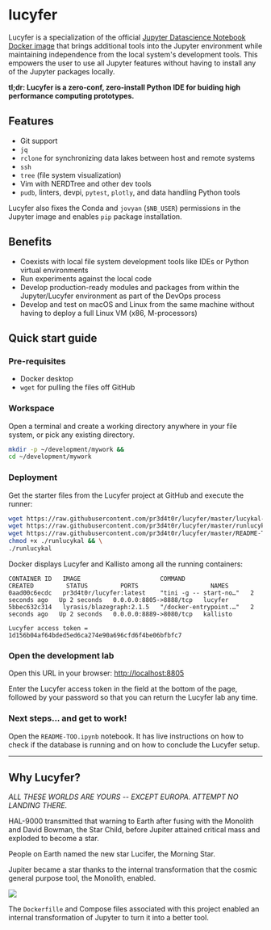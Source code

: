 # lucyfer

Lucyfer is a specialization of the official [Jupyter Datascience Notebook Docker
image](https://hub.docker.com/r/jupyter/datascience-notebook/tags/) that brings
additional tools into the Jupyter environment while maintaining independence
from the local system's development tools.  This empowers the user to use all
Jupyter features without having to install any of the Jupyter packages locally.

**tl;dr:  Lucyfer is a zero-conf, zero-install Python IDE for buiding high
performance computing prototypes.**


## Features

- Git support
- `jq`
- `rclone` for synchronizing data lakes between host and remote systems
- `ssh`
- `tree` (file system visualization)
- Vim with NERDTree and other dev tools
- `pudb`, linters, devpi, `pytest`, `plotly`, and data handling Python tools

Lucyfer also fixes the Conda and `jovyan` (`$NB_USER`) permissions in the 
Jupyter image and enables `pip` package installation.


## Benefits

- Coexists with local file system development tools like IDEs or Python
  virtual environments
- Run experiments against the local code
- Develop production-ready modules and packages from within the Jupyter/Lucyfer
  environment as part of the DevOps process
- Develop and test on macOS and Linux from the same machine without having to
  deploy a full Linux VM (x86, M-processors)


## Quick start guide


### Pre-requisites

- Docker desktop
- `wget` for pulling the files off GitHub


### Workspace

Open a terminal and create a working directory anywhere in your file system, or
pick any existing directory.

```zsh
mkdir -p ~/development/mywork && 
cd ~/development/mywork
```


### Deployment

Get the starter files from the Lucyfer project at GitHub and execute the runner:

```zsh
wget https://raw.githubusercontent.com/pr3d4t0r/lucyfer/master/lucykal-compose.yaml && \
wget https://raw.githubusercontent.com/pr3d4t0r/lucyfer/master/runlucykal && \
wget https://raw.githubusercontent.com/pr3d4t0r/lucyfer/master/README-TOO.ipynb && \
chmod +x ./runlucykal && \
./runlucykal 

```

Docker displays Lucyfer and Kallisto among all the running containers:

```
CONTAINER ID   IMAGE                      COMMAND                  CREATED         STATUS         PORTS                    NAMES
0aad00c6ecdc   pr3d4t0r/lucyfer:latest    "tini -g -- start-no…"   2 seconds ago   Up 2 seconds   0.0.0.0:8805->8888/tcp   lucyfer
5bbec632c314   lyrasis/blazegraph:2.1.5   "/docker-entrypoint.…"   2 seconds ago   Up 2 seconds   0.0.0.0:8889->8080/tcp   kallisto

Lucyfer access token = 1d156b04af64bded5ed6ca274e90a696cfd6f4be06bfbfc7
```


### Open the development lab

Open this URL in your browser:  <a href='http://localhost:8805' target='_blank'>http://localhost:8805</a>

Enter the Lucyfer access token in the field at the bottom of the page, followed
by your password so that you can return the Lucyfer lab any time.


### Next steps... and get to work!

Open the `README-TOO.ipynb` notebook.  It has live instructions on how to check
if the database is running and on how to conclude the Lucyfer setup.


---
## Why Lucyfer?

_ALL THESE WORLDS ARE YOURS -- EXCEPT EUROPA.  ATTEMPT NO LANDING THERE._

HAL-9000 transmitted that warning to Earth after fusing with the Monolith and
David Bowman, the Star Child, before Jupiter attained critical mass and
exploded to become a star.

People on Earth named the new star Lucifer, the Morning Star.

Jupiter became a star thanks to the internal transformation that the cosmic 
general purpose tool, the Monolith, enabled.

<img src='https://pbs.twimg.com/media/EiWoMBsXgAAv-s2.jpg'>

The `Dockerfille` and Compose files associated with this project enabled an 
internal transformation of Jupyter to turn it into a better tool.

